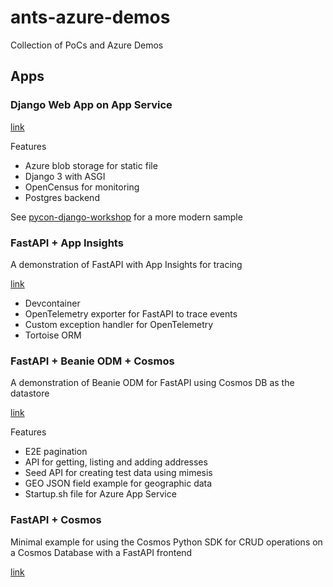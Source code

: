 # ants-azure-demos

Collection of PoCs and Azure Demos

## Apps

### Django Web App on App Service

[link](https://github.com/tonybaloney/ants-azure-demos/tree/master/django-web-app)

Features

- Azure blob storage for static file
- Django 3 with ASGI
- OpenCensus for monitoring
- Postgres backend

See [pycon-django-workshop](https://github.com/tonybaloney/pycon-django-workshop) for a more modern sample

### FastAPI + App Insights

A demonstration of FastAPI with App Insights for tracing

[link](https://github.com/tonybaloney/ants-azure-demos/tree/master/fastapi-app-insights)

- Devcontainer
- OpenTelemetry exporter for FastAPI to trace events
- Custom exception handler for OpenTelemetry
- Tortoise ORM

### FastAPI + Beanie ODM + Cosmos

A demonstration of Beanie ODM for FastAPI using Cosmos DB as the datastore

[link](https://github.com/tonybaloney/ants-azure-demos/tree/master/fastapi-cosmos-beanie)

Features

- E2E pagination
- API for getting, listing and adding addresses
- Seed API for creating test data using mimesis
- GEO JSON field example for geographic data
- Startup.sh file for Azure App Service

### FastAPI + Cosmos

Minimal example for using the Cosmos Python SDK for CRUD operations on a Cosmos Database with a FastAPI frontend

[link](https://github.com/tonybaloney/ants-azure-demos/tree/master/fastapi-cosmos)
